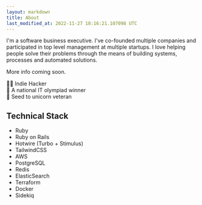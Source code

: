 ```yaml
---
layout: markdown
title: About
last_modified_at: 2022-11-27 18:16:21.107098 UTC
---
```


I'm a software business executive. I've co-founded multiple companies and participated in top level management at multiple startups. I love helping people solve their problems through the means of building systems, processes and automated solutions.

More info coming soon.

🦹‍♂️  Indie Hacker<br>
🧠  A national IT olympiad winner<br>
🦄  Seed to unicorn veteran<br>

## Technical Stack

* Ruby
* Ruby on Rails
* Hotwire (Turbo + Stimulus)
* TailwindCSS
* AWS
* PostgreSQL
* Redis
* ElasticSearch
* Terraform
* Docker
* Sidekiq
